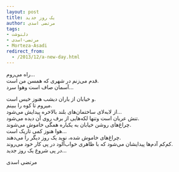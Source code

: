```yaml
---
layout: post
title: یک روز جدید
author: مرتضی اسدی
tags:
- دلنوشت
- مرتضی-اسدی
- Morteza-Asadi
redirect_from: 
  - /2013/12/a-new-day.html
---
```

  
راه می‌روم…  
قدم می‌زنم در شهری که همسن من است.  
آسمان صاف است وهوا سرد…  

و خیابان از باران دیشب هنوز خیس است.  
میروم تا کوه را ببینم.  
از لابه‌لای ساختمان‌های بلند بالاخره پیدایش می‌شود…  
تنش عریان است وتنها لکه‌هایی از برف روی آن دیده می‌شود.  
چراغ‌های روشن خیابان به یکباره همگی خاموش می‌شوند.  
هوا هنوز کمی تاریک است…  
چراغ‌های خاموش شده، نوید یک روز دیگر را می‌دهند.  
کم‌کم آدم‌ها پیدایشان می‌شود که با ظاهری خواب‌آلود در پی کار خود می‌روند.  
در پی شروع یک روز جدید…  
  
مرتضی اسدی